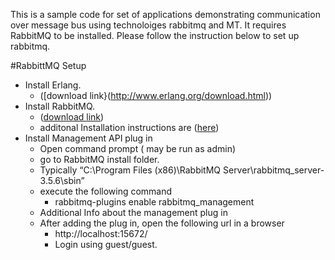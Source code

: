This is a sample code for set of applications demonstrating communication over message bus using technoloiges rabbitmq and MT. It requires RabbitMQ to be installed. Please follow the instruction below to set up rabbitmq.



#RabbittMQ Setup
- Install Erlang. 
  - ([download link}(http://www.erlang.org/download.html))
- Install RabbitMQ.
  -  ([download link](https://www.rabbitmq.com/install-windows.html))
  -  additonal Installation instructions are ([here](https://www.rabbitmq.com/install-windows.html))
- Install Management API plug in
  - Open command prompt ( may be run as admin)
   - go to RabbitMQ install folder. 
   - Typically “C:\Program Files (x86)\RabbitMQ Server\rabbitmq_server-3.5.6\sbin”
   - execute the following command 
      - rabbitmq-plugins enable rabbitmq_management
   - Additional Info about the management plug in 
   - After adding the plug in, open the following url in a  browser 
     - http://localhost:15672/
     - Login using guest/guest.
